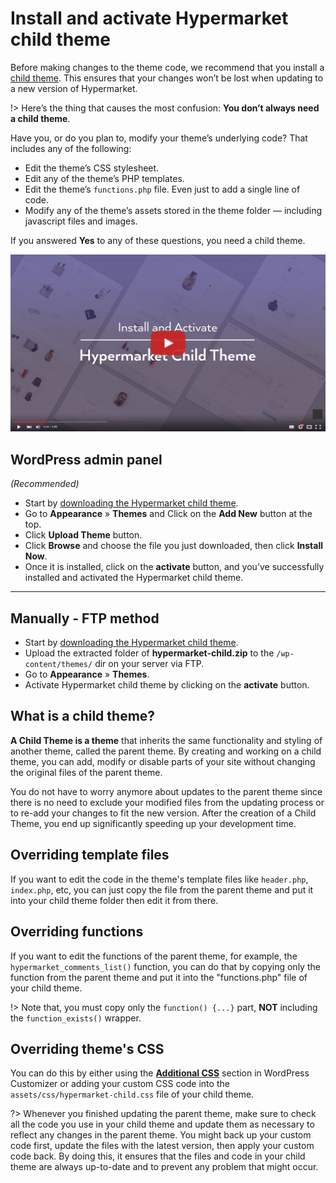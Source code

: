 # Install and activate Hypermarket child theme

Before making changes to the theme code, we recommend that you install a [child theme](https://github.com/mahdiyazdani/Hypermarket-Child/releases). This ensures that your changes won’t be lost when updating to a new version of Hypermarket.

!> Here’s the thing that causes the most confusion: **You don’t always need a child theme**.

Have you, or do you plan to, modify your theme’s underlying code? That includes any of the following:

* Edit the theme’s CSS stylesheet.
* Edit any of the theme’s PHP templates.
* Edit the theme’s ```functions.php``` file. Even just to add a single line of code.
* Modify any of the theme’s assets stored in the theme folder — including javascript files and images.

If you answered **Yes** to any of these questions, you need a child theme.

[![Install and activate Hypermarket child theme](img/install-and-activate-hypermarket-child-theme.jpg)](https://www.youtube.com/watch?v=i21P_ypxaZw "Install and activate Hypermarket theme - Click to Watch!")

## WordPress admin panel

*(Recommended)*

* Start by [downloading the Hypermarket child theme](https://github.com/mahdiyazdani/Hypermarket-Child/releases).
* Go to **Appearance** » **Themes** and Click on the **Add New** button at the top.
* Click **Upload Theme** button.
* Click **Browse** and choose the file you just downloaded, then click **Install Now**.
* Once it is installed, click on the **activate** button, and you’ve successfully installed and activated the Hypermarket child theme.

<hr/>

## Manually - FTP method

* Start by [downloading the Hypermarket child theme](https://github.com/mahdiyazdani/Hypermarket-Child/releases).
* Upload the extracted folder of **hypermarket-child.zip** to the ```/wp-content/themes/``` dir on your server via FTP.
* Go to **Appearance** » **Themes**. 
* Activate Hypermarket child theme by clicking on the **activate** button.

## What is a child theme?

**A Child Theme is a theme** that inherits the same functionality and styling of another theme, called the parent theme. By creating and working on a child theme, you can add, modify or disable parts of your site without changing the original files of the parent theme.

You do not have to worry anymore about updates to the parent theme since there is no need to exclude your modified files from the updating process or to re-add your changes to fit the new version. After the creation of a Child Theme, you end up significantly speeding up your development time.

## Overriding template files

If you want to edit the code in the theme's template files like ```header.php```, ```index.php```, etc, you can just copy the file from the parent theme and put it into your child theme folder then edit it from there.

## Overriding functions

If you want to edit the functions of the parent theme, for example, the ```hypermarket_comments_list()``` function, you can do that by copying only the function from the parent theme and put it into the "functions.php" file of your child theme.

!> Note that, you must copy only the ```function() {...}``` part, **NOT** including the ```function_exists()``` wrapper.

## Overriding theme's CSS

You can do this by either using the **[Additional CSS](add-custom-css.md)** section in WordPress Customizer or adding your custom CSS code into the ```assets/css/hypermarket-child.css``` file of your child theme.

?> Whenever you finished updating the parent theme, make sure to check all the code you use in your child theme and update them as necessary to reflect any changes in the parent theme. You might back up your custom code first, update the files with the latest version, then apply your custom code back.
By doing this, it ensures that the files and code in your child theme are always up-to-date and to prevent any problem that might occur.
